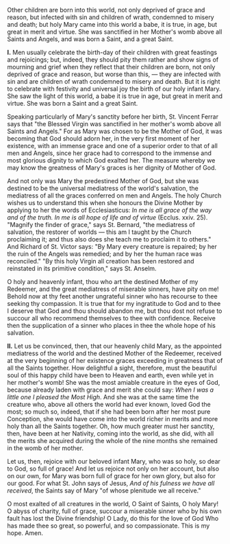
Other children are born into this world, not only deprived of grace and reason, but infected with sin and children of wrath, condemned to misery and death; but holy Mary came into this world a babe, it is true, in age, but great in merit and virtue. She was sanctified in her Mother\'s womb above all Saints and Angels, and was born a Saint, and a great Saint.

**I\.** Men usually celebrate the birth-day of their children with great feastings and rejoicings; but, indeed, they should pity them rather and show signs of mourning and grief when they reflect that their children are born, not only deprived of grace and reason, but worse than this, — they are infected with sin and are children of wrath condemned to misery and death. But it is right to celebrate with festivity and universal joy the birth of our holy infant Mary. She saw the light of this world, a babe it is true in age, but great in merit and virtue. She was born a Saint and a great Saint.

Speaking particularly of Mary\'s sanctity before her birth, St. Vincent Ferrar says that \"the Blessed Virgin was sanctified in her mother\'s womb above all Saints and Angels.\" For as Mary was chosen to be the Mother of God, it was becoming that God should adorn her, in the very first moment of her existence, with an immense grace and one of a superior order to that of all men and Angels, since her grace had to correspond to the immense and most glorious dignity to which God exalted her. The measure whereby we may know the greatness of Mary\'s graces is her dignity of Mother of God.

And not only was Mary the predestined Mother of God, but she was destined to be the universal mediatress of the world\'s salvation, the mediatress of all the graces conferred on men and Angels. The holy Church wishes us to understand this when she honours the Divine Mother by applying to her the words of Ecclesiasticus: *In me is all grace of the way and of the truth. In me is all hope of life and of virtue* (Ecclus. xxiv. 25). \"Magnify the finder of grace,\" says St. Bernard, \"the mediatress of salvation, the restorer of worlds — this am I taught by the Church proclaiming it; and thus also does she teach me to proclaim it to others.\" And Richard of St. Victor says: \"By Mary every creature is repaired; by her the ruin of the Angels was remedied; and by her the human race was reconciled.\" \"By this holy Virgin all creation has been restored and reinstated in its primitive condition,\" says St. Anselm.

O holy and heavenly infant, thou who art the destined Mother of my Redeemer, and the great mediatress of miserable sinners, have pity on me! Behold now at thy feet another ungrateful sinner who has recourse to thee seeking thy compassion. It is true that for my ingratitude to God and to thee I deserve that God and thou should abandon me, but thou dost not refuse to succour all who recommend themselves to thee with confidence. Receive then the supplication of a sinner who places in thee the whole hope of his salvation.

**II\.** Let us be convinced, then, that our heavenly child Mary, as the appointed mediatress of the world and the destined Mother of the Redeemer, received at the very beginning of her existence graces exceeding in greatness that of all the Saints together. How delightful a sight, therefore, must the beautiful soul of this happy child have been to Heaven and earth, even while yet in her mother\'s womb! She was the most amiable creature in the eyes of God, because already laden with grace and merit she could say: *When I was a little one I pleased the Most High*. And she was at the same time the creature who, above all others the world had ever known, loved God the most; so much so, indeed, that if she had been born after her most pure Conception, she would have come into the world richer in merits and more holy than all the Saints together. Oh, how much greater must her sanctity, then, have been at her Nativity, coming into the world, as she did, with all the merits she acquired during the whole of the nine months she remained in the womb of her mother.

Let us, then, rejoice with our beloved infant Mary, who was so holy, so dear to God, so full of grace! And let us rejoice not only on her account, but also on our own, for Mary was born full of grace for her own glory, but also for our good. For what St. John says of Jesus, *And of his fulness we have all received*, the Saints say of Mary \"of whose plenitude we all receive.\"

O most exalted of all creatures in the world, O Saint of Saints, O holy Mary! O abyss of charity, full of grace, succour a miserable sinner who by his own fault has lost the Divine friendship! O Lady, do this for the love of God Who has made thee so great, so powerful, and so compassionate. This is my hope. Amen.


